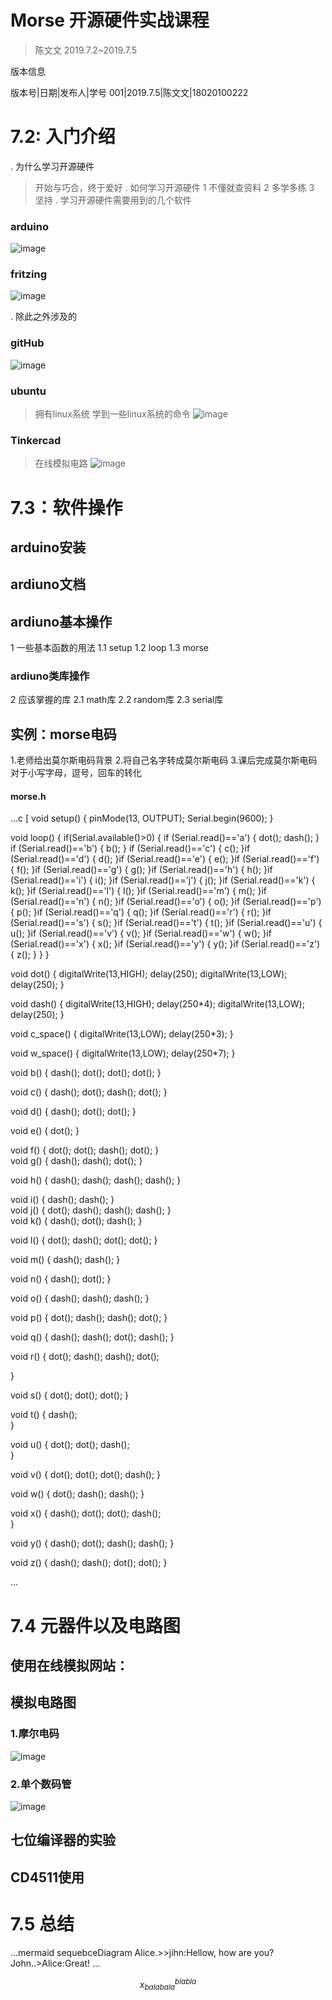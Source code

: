 # Morse 开源硬件实战课程
>陈文文
>2019.7.2~2019.7.5

版本信息

版本号|日期|发布人|学号
001|2019.7.5|陈文文|18020100222

# 7.2: 入门介绍
. 为什么学习开源硬件
>开始与巧合，终于爱好
. 如何学习开源硬件
1 不懂就查资料
2 多学多练
3 坚持
. 学习开源硬件需要用到的几个软件

### arduino
![image](https://github.com/wenwenchencj/7.5.work/blob/master/picture/arduino.png)

### fritzing
![image](https://github.com/wenwenchencj/7.5.work/blob/master/picture/fritzing.png)

. 除此之外涉及的
### gitHub
![image](https://github.com/wenwenchencj/7.5.work/blob/master/picture/gitHub.png)
### ubuntu
>拥有linux系统
>学到一些linux系统的命令
![image](https://github.com/wenwenchencj/7.5.work/blob/master/picture/ubuntu.png)
### Tinkercad
>在线模拟电路
![image](https://github.com/wenwenchencj/7.5.work/blob/master/picture/Tinkercad.png)

# 7.3：软件操作

## arduino安装

## ardiuno文档

## ardiuno基本操作
   1 一些基本函数的用法
   1.1 setup
   1.2 loop
   1.3 morse
   
### ardiuno类库操作
   2 应该掌握的库
   2.1 math库
   2.2 random库
   2.3 serial库
   
## 实例：morse电码
   1.老师给出莫尔斯电码背景
   2.将自己名字转成莫尔斯电码
   3.课后完成莫尔斯电码对于小写字母，逗号，回车的转化
#### morse.h
...c [
void setup()
{
  pinMode(13, OUTPUT);
  Serial.begin(9600);
}

void loop()
{
  if(Serial.available()>0)
  {
    if (Serial.read()=='a')
    {
      dot();
      dash();
    }
    if (Serial.read()=='b')
    {
      b();
    }
    if (Serial.read()=='c')
    {
      c();
    }if (Serial.read()=='d')
    {
      d();
    }if (Serial.read()=='e')
    {
      e();
    }if (Serial.read()=='f')
    {
      f();
    }if (Serial.read()=='g')
    {
      g();
    }if (Serial.read()=='h')
    {
      h();
    }if (Serial.read()=='i')
    {
      i();
    }if (Serial.read()=='j')
    {
      j();
    }if (Serial.read()=='k')
    {
      k();
    }if (Serial.read()=='l')
    {
      l();
    }if (Serial.read()=='m')
    {
      m();
    }if (Serial.read()=='n')
    {
      n();
    }if (Serial.read()=='o')
    {
      o();
    }if (Serial.read()=='p')
    {
      p();
    }if (Serial.read()=='q')
    {
      q();
    }if (Serial.read()=='r')
    {
      r();
    }if (Serial.read()=='s')
    {
      s();
    }if (Serial.read()=='t')
    {
      t();
    }if (Serial.read()=='u')
    {
      u();
    }if (Serial.read()=='v')
    {
      v();
    }if (Serial.read()=='w')
    {
      w();
    }if (Serial.read()=='x')
    {
      x();
    }if (Serial.read()=='y')
    {
      y();
    }if (Serial.read()=='z')
    {
      z();
    }
  }
}

void dot()
  {
      digitalWrite(13,HIGH);
      delay(250);
      digitalWrite(13,LOW);
      delay(250);
    }

void dash()
   {
       digitalWrite(13,HIGH);
       delay(250*4);
       digitalWrite(13,LOW);
       delay(250);
    }

void c_space()
    {
        digitalWrite(13,LOW);
        delay(250*3);
      }

void w_space()
      {
        digitalWrite(13,LOW);
        delay(250*7);
        }

void b()
{
  dash();
  dot();
  dot();
  dot();
}

void c()
{
  dash();
  dot();
  dash();
  dot();
}

void d()
{
  dash();
  dot();
  dot();
}

void e()
{
  dot();
}
   
void f()
{
  dot();
  dot();
  dash();
  dot();
}  
void g()
{
  dash();
  dash();
  dot();
}
  
void h()
{
  dash();
  dash();
  dash();
  dash();
}
    
void i()
{
  dash();
  dash();
}   
void j()
{
  dot();
  dash();
  dash();
  dash();
}  
void k()
{
  dash();
  dot();
  dash();
}
   
void l()
{
  dot();
  dash();
  dot();
  dot();
}
    
void m()
{
  dash();
  dash();
}
    
void n()
{
  dash();
  dot();
}
    
void o()
{
  dash();
  dash();
  dash();
}
    
void p()
{
  dot();
  dash();
  dash();
  dot();
}
   
void q()
{
  dash();
  dash();
  dot();
  dash();
}

void r()
{
  dot();
  dash();
  dash();
  dot();
    
}

void s()
{
    dot();
    dot();
    dot();
}

void t()
{
   dash();   
}

void u()
{
  dot();
  dot();
  dash();    
}

void v()
{
   dot();
   dot();
   dot();
   dash();
}

void w()
{
   dot();
   dash();
   dash();
}

void x()
{
  dash();
  dot();
  dot();
  dash();   
}

void y()
{
   dash();
   dot();
   dash();
   dash();
}

void z()
{
   dash();
   dash();
   dot();
   dot();
}    

  ...
# 7.4 元器件以及电路图

## 使用在线模拟网站：
<link rel="stylesheet" href="https://www.tinkercad.com/dashboard"/>

## 模拟电路图
### 1.摩尔电码
![image](https://github.com/wenwenchencj/7.5.work/blob/master/picture/QQ%E5%9B%BE%E7%89%8720190705114523.png)
### 2.单个数码管
![image](https://github.com/wenwenchencj/7.5.work/blob/master/picture/shumaguan.png)

## 七位编译器的实验

## CD4511使用

# 7.5 总结 

...mermaid
sequebceDiagram
  Alice.>>jihn:Hellow,
  how are you?
  John..>Alice:Great!
 ...
 
 $$x_{balabala}^{blabla}$$
